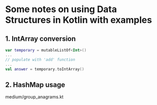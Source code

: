 # Some notes on using Data Structures in Kotlin with examples

## 1. IntArray conversion

```kotlin
var temporary = mutableListOf<Int>()
... 
// populate with 'add' function
...
val answer = temporary.toIntArray()
```

## 2. HashMap usage

medium/group_anagrams.kt
